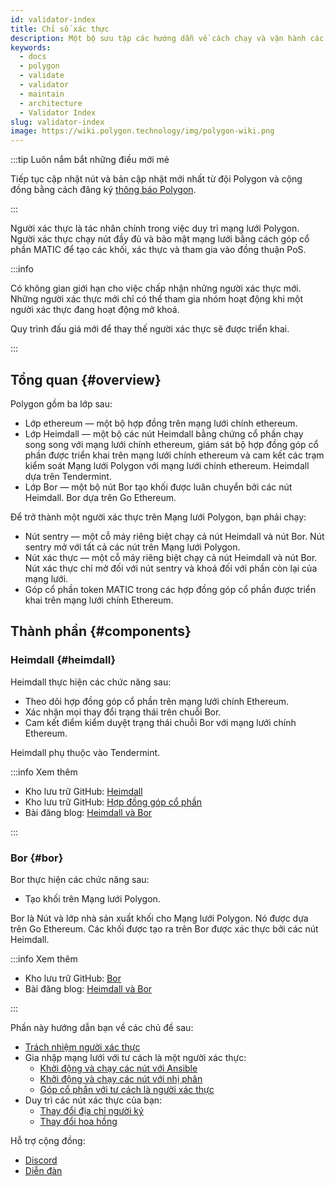 ```yaml
---
id: validator-index
title: Chỉ số xác thực
description: Một bộ sưu tập các hướng dẫn về cách chạy và vận hành các nút xác thực trên Polygon Network
keywords:
  - docs
  - polygon
  - validate
  - validator
  - maintain
  - architecture
  - Validator Index
slug: validator-index
image: https://wiki.polygon.technology/img/polygon-wiki.png
---
```


:::tip Luôn nắm bắt những điều mới mẻ

Tiếp tục cập nhật nút và bản cập nhật mới nhất từ đội Polygon và cộng đồng bằng cách đăng ký [thông báo Polygon](https://polygon.technology/notifications/).

:::

Người xác thực là tác nhân chính trong việc duy trì mạng lưới Polygon. Người xác thực chạy nút đầy đủ và bảo mật mạng lưới bằng cách góp cổ phần MATIC để tạo các khối, xác thực và tham gia vào đồng thuận PoS.

:::info

Có không gian giới hạn cho việc chấp nhận những người xác thực mới. Những người xác thực mới chỉ có thể tham gia nhóm hoạt động khi một người xác thực đang hoạt động mở khoá.

Quy trình đấu giá mới để thay thế người xác thực sẽ được triển khai.

:::

## Tổng quan {#overview}

Polygon gồm ba lớp sau:

* Lớp ethereum — một bộ hợp đồng trên mạng lưới chính ethereum.
* Lớp Heimdall — một bộ các nút Heimdall bằng chứng cổ phần chạy song song với mạng lưới chính ethereum, giám sát bộ hợp đồng góp cổ phần được triển khai trên mạng lưới chính ethereum và cam kết các trạm kiểm soát Mạng lưới Polygon với mạng lưới chính ethereum. Heimdall dựa trên Tendermint.
* Lớp Bor — một bộ nút Bor tạo khối được luân chuyển bởi các nút Heimdall. Bor dựa trên Go Ethereum.

Để trở thành một người xác thực trên Mạng lưới Polygon, bạn phải chạy:

* Nút sentry — một cỗ máy riêng biệt chạy cả nút Heimdall và nút Bor. Nút sentry mở với tất cả các nút trên Mạng lưới Polygon.
* Nút xác thực — một cỗ máy riêng biệt chạy cả nút Heimdall và nút Bor. Nút xác thực chỉ mở đối với nút sentry và khoá đối với phần còn lại của mạng lưới.
* Góp cổ phần token MATIC trong các hợp đồng góp cổ phần được triển khai trên mạng lưới chính Ethereum.

## Thành phần {#components}

### Heimdall {#heimdall}

Heimdall thực hiện các chức năng sau:

* Theo dõi hợp đồng góp cổ phần trên mạng lưới chính Ethereum.
* Xác nhận mọi thay đổi trạng thái trên chuỗi Bor.
* Cam kết điểm kiểm duyệt trạng thái chuỗi Bor với mạng lưới chính Ethereum.

Heimdall phụ thuộc vào Tendermint.

:::info Xem thêm

* Kho lưu trữ GitHub: [Heimdall](https://github.com/maticnetwork/heimdall)
* Kho lưu trữ GitHub: [Hợp đồng góp cổ phần](https://github.com/maticnetwork/contracts/tree/master/contracts/staking)
* Bài đăng blog: [Heimdall và Bor](https://blog.polygon.technology/heimdall-and-bor/)

:::

### Bor {#bor}

Bor thực hiện các chức năng sau:

* Tạo khối trên Mạng lưới Polygon.

Bor là Nút và lớp nhà sản xuất khối cho Mạng lưới Polygon. Nó được dựa trên Go Ethereum. Các khối được tạo ra trên Bor được xác thực bởi các nút Heimdall.

:::info Xem thêm

* Kho lưu trữ GitHub: [Bor](https://github.com/maticnetwork/bor)
* Bài đăng blog: [Heimdall và Bor](https://blog.polygon.technology/heimdall-and-bor/)

:::

Phần này hướng dẫn bạn về các chủ đề sau:

* [Trách nhiệm người xác thực](validator-responsibilities.md)
* Gia nhập mạng lưới với tư cách là một người xác thực:
  * [Khởi động và chạy các nút với Ansible](run-validator-ansible.md)
  * [Khởi động và chạy các nút với nhị phân](run-validator-binaries.md)
  * [Góp cổ phần với tư cách là người xác thực](validator-staking-operations.md)
* Duy trì các nút xác thực của bạn:
  * [Thay đổi địa chỉ người ký](change-signer-address.md)
  * [Thay đổi hoa hồng](validator-commission-operations.md)

Hỗ trợ cộng đồng:

* [Discord](https://discord.com/invite/0xPolygon)
* [Diễn đàn](https://forum.polygon.technology/)
